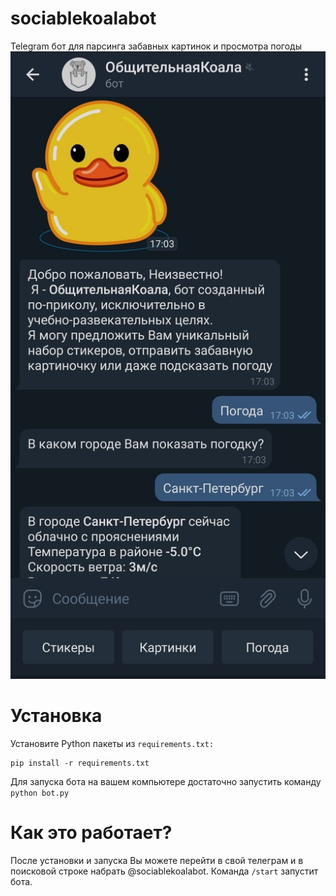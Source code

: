 # sociablekoalabot
Telegram бот для парсинга забавных картинок и просмотра погоды
![alt text](screenshot.jpg)
# Установка
Установите Python пакеты из `requirements.txt:`
```
pip install -r requirements.txt
```
Для запуска бота на вашем компьютере достаточно запустить команду `python bot.py`

# Как это работает?
После установки и запуска Вы можете перейти в свой телеграм и в поисковой строке набрать @sociablekoalabot.
Команда `/start` запустит бота.
